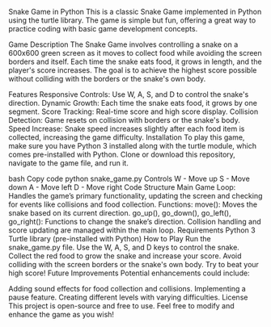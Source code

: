 Snake Game in Python This is a classic Snake Game implemented in Python using the turtle library. The game is simple but fun, offering a great way to practice coding with basic game development concepts.

Game Description The Snake Game involves controlling a snake on a 600x600 green screen as it moves to collect food while avoiding the screen borders and itself. Each time the snake eats food, it grows in length, and the player's score increases. The goal is to achieve the highest score possible without colliding with the borders or the snake's own body.

Features Responsive Controls: Use W, A, S, and D to control the snake's direction. Dynamic Growth: Each time the snake eats food, it grows by one segment. Score Tracking: Real-time score and high score display. Collision Detection: Game resets on collision with borders or the snake's body. Speed Increase: Snake speed increases slightly after each food item is collected, increasing the game difficulty. Installation To play this game, make sure you have Python 3 installed along with the turtle module, which comes pre-installed with Python. Clone or download this repository, navigate to the game file, and run it.

bash Copy code python snake_game.py Controls W - Move up S - Move down A - Move left D - Move right Code Structure Main Game Loop: Handles the game’s primary functionality, updating the screen and checking for events like collisions and food collection. Functions: move(): Moves the snake based on its current direction. go_up(), go_down(), go_left(), go_right(): Functions to change the snake’s direction. Collision handling and score updating are managed within the main loop. Requirements Python 3 Turtle library (pre-installed with Python) How to Play Run the snake_game.py file. Use the W, A, S, and D keys to control the snake. Collect the red food to grow the snake and increase your score. Avoid colliding with the screen borders or the snake's own body. Try to beat your high score! Future Improvements Potential enhancements could include:

Adding sound effects for food collection and collisions. Implementing a pause feature. Creating different levels with varying difficulties. License This project is open-source and free to use. Feel free to modify and enhance the game as you wish!
